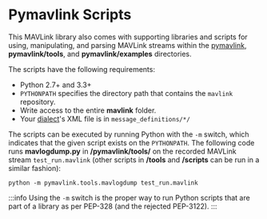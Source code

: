 # Pymavlink Scripts

This MAVLink library also comes with supporting libraries and scripts for using, manipulating, and parsing MAVLink streams within the [pymavlink](https://github.com/mavlink/pymavlink/), **pymavlink/tools**, and **pymavlink/examples** directories.

The scripts have the following requirements:

- Python 2.7+ and 3.3+
- `PYTHONPATH` specifies the directory path that contains the `mavlink` repository.
- Write access to the entire **mavlink** folder.
- Your [dialect](../messages/index.md#dialects)'s XML file is in `message_definitions/*/`

The scripts can be executed by running Python with the `-m` switch, which indicates that the given script exists on the `PYTHONPATH`. The following code runs **mavlogdump.py** in **/pymavlink/tools/** on the recorded MAVLink stream `test_run.mavlink` (other scripts in **/tools** and **/scripts** can be run in a similar fashion):

```
python -m pymavlink.tools.mavlogdump test_run.mavlink
```

:::info
Using the `-m` switch is the proper way to run Python scripts that are part of a library as per PEP-328 (and the rejected PEP-3122).
:::
